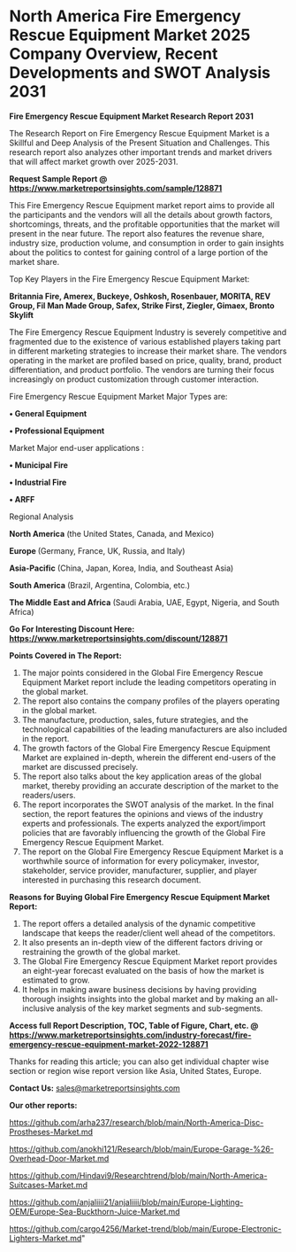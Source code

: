# North America Fire Emergency Rescue Equipment Market 2025 Company Overview, Recent Developments and SWOT Analysis 2031

<strong>Fire Emergency Rescue Equipment Market Research Report 2031</strong>

The Research Report on Fire Emergency Rescue Equipment Market is a Skillful and Deep Analysis of the Present Situation and Challenges. This research report also analyzes other important trends and market drivers that will affect market growth over 2025-2031.

<strong>Request Sample Report @ <a href=https://www.marketreportsinsights.com/sample/128871>https://www.marketreportsinsights.com/sample/128871</a></strong>

This Fire Emergency Rescue Equipment market report aims to provide all the participants and the vendors will all the details about growth factors, shortcomings, threats, and the profitable opportunities that the market will present in the near future. The report also features the revenue share, industry size, production volume, and consumption in order to gain insights about the politics to contest for gaining control of a large portion of the market share.

Top Key Players in the Fire Emergency Rescue Equipment Market:

<strong>Britannia Fire, Amerex, Buckeye, Oshkosh, Rosenbauer, MORITA, REV Group, Fil Man Made Group, Safex, Strike First, Ziegler, Gimaex, Bronto Skylift</strong>

The Fire Emergency Rescue Equipment Industry is severely competitive and fragmented due to the existence of various established players taking part in different marketing strategies to increase their market share. The vendors operating in the market are profiled based on price, quality, brand, product differentiation, and product portfolio. The vendors are turning their focus increasingly on product customization through customer interaction.

Fire Emergency Rescue Equipment Market Major Types are:

<strong>• General Equipment

• Professional Equipment</strong>

Market Major end-user applications :

<strong>• Municipal Fire

• Industrial Fire

• ARFF</strong>

Regional Analysis

</u><strong><b>North America</b></strong> (the United States, Canada, and Mexico)

<strong><b>Europe </b></strong>(Germany, France, UK, Russia, and Italy)

<strong><b>Asia-Pacific</b></strong> (China, Japan, Korea, India, and Southeast Asia)

<strong><b>South America</b></strong> (Brazil, Argentina, Colombia, etc.)

<strong><b>The Middle East and Africa</b></strong> (Saudi Arabia, UAE, Egypt, Nigeria, and South Africa)

<strong>Go For Interesting Discount Here: <a href=https://www.marketreportsinsights.com/discount/128871>https://www.marketreportsinsights.com/discount/128871</a></strong>

<strong>Points Covered in The Report:</strong>
<ol>
  <li>The major points considered in the Global Fire Emergency Rescue Equipment Market report include the leading competitors operating in the global market.</li>
  <li>The report also contains the company profiles of the players operating in the global market.</li>
  <li>The manufacture, production, sales, future strategies, and the technological capabilities of the leading manufacturers are also included in the report.</li>
  <li>The growth factors of the Global Fire Emergency Rescue Equipment Market are explained in-depth, wherein the different end-users of the market are discussed precisely.</li>
  <li>The report also talks about the key application areas of the global market, thereby providing an accurate description of the market to the readers/users.</li>
  <li>The report incorporates the SWOT analysis of the market. In the final section, the report features the opinions and views of the industry experts and professionals. The experts analyzed the export/import policies that are favorably influencing the growth of the Global Fire Emergency Rescue Equipment Market.</li>
  <li>The report on the Global Fire Emergency Rescue Equipment Market is a worthwhile source of information for every policymaker, investor, stakeholder, service provider, manufacturer, supplier, and player interested in purchasing this research document.</li>
</ol>
<strong>Reasons for Buying Global Fire Emergency Rescue Equipment Market Report:</strong>

<ol>
  <li>The report offers a detailed analysis of the dynamic competitive landscape that keeps the reader/client well ahead of the competitors.</li>
  <li>It also presents an in-depth view of the different factors driving or restraining the growth of the global market.</li>
  <li>The Global Fire Emergency Rescue Equipment Market report provides an eight-year forecast evaluated on the basis of how the market is estimated to grow.</li>
  <li>It helps in making aware business decisions by having providing thorough insights insights into the global market and by making an all-inclusive analysis of the key market segments and sub-segments.</li>
</ol>
<strong>Access full Report Description, TOC, Table of Figure, Chart, etc. @ <a href=https://www.marketreportsinsights.com/industry-forecast/fire-emergency-rescue-equipment-market-2022-128871>https://www.marketreportsinsights.com/industry-forecast/fire-emergency-rescue-equipment-market-2022-128871</a></strong>


Thanks for reading this article; you can also get individual chapter wise section or region wise report version like Asia, United States, Europe.

<strong>Contact Us:</strong>
sales@marketreportsinsights.com

<strong>Our other reports:</strong>

<a href=https://github.com/arha237/research/blob/main/North-America-Disc-Prostheses-Market.md>https://github.com/arha237/research/blob/main/North-America-Disc-Prostheses-Market.md</a>

<a href=https://github.com/anokhi121/Research/blob/main/Europe-Garage-%26-Overhead-Door-Market.md>https://github.com/anokhi121/Research/blob/main/Europe-Garage-%26-Overhead-Door-Market.md</a>

<a href=https://github.com/Hindavi9/Researchtrend/blob/main/North-America-Suitcases-Market.md>https://github.com/Hindavi9/Researchtrend/blob/main/North-America-Suitcases-Market.md</a>

<a href=https://github.com/anjaliiii21/anjaliiii/blob/main/Europe-Lighting-OEM/Europe-Sea-Buckthorn-Juice-Market.md>https://github.com/anjaliiii21/anjaliiii/blob/main/Europe-Lighting-OEM/Europe-Sea-Buckthorn-Juice-Market.md</a>

<a href=https://github.com/cargo4256/Market-trend/blob/main/Europe-Electronic-Lighters-Market.md>https://github.com/cargo4256/Market-trend/blob/main/Europe-Electronic-Lighters-Market.md</a>"
